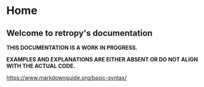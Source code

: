 # Home

## Welcome to retropy's documentation

**THIS DOCUMENTATION IS A WORK IN PROGRESS.**

**EXAMPLES AND EXPLANATIONS ARE EITHER ABSENT OR DO NOT ALIGN WITH THE ACTUAL CODE.**

https://www.markdownguide.org/basic-syntax/
